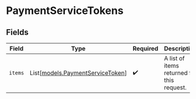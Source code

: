 # PaymentServiceTokens


## Fields

| Field                                                                | Type                                                                 | Required                                                             | Description                                                          |
| -------------------------------------------------------------------- | -------------------------------------------------------------------- | -------------------------------------------------------------------- | -------------------------------------------------------------------- |
| `items`                                                              | List[[models.PaymentServiceToken](../models/paymentservicetoken.md)] | :heavy_check_mark:                                                   | A list of items returned for this request.                           |